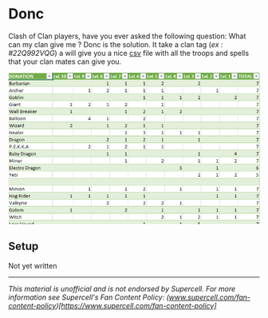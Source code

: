 # Donc
 
Clash of Clan players, have you ever asked the following question: What can my clan give me ?
Donc is the solution. It take a clan tag (*ex : #22Q992VQG*) a will give you a nice [csv](https://en.wikipedia.org/wiki/Comma-separated_values) file with all the troops and spells that your clan mates can give you.

![table](https://raw.githubusercontent.com/tatounee/Donc/main/screenshot/table.png)

## Setup
Not yet written


---

*This material is unofficial and is not endorsed by Supercell. For more information see Supercell's Fan Content Policy: (www.supercell.com/fan-content-policy)[https://www.supercell.com/fan-content-policy]*